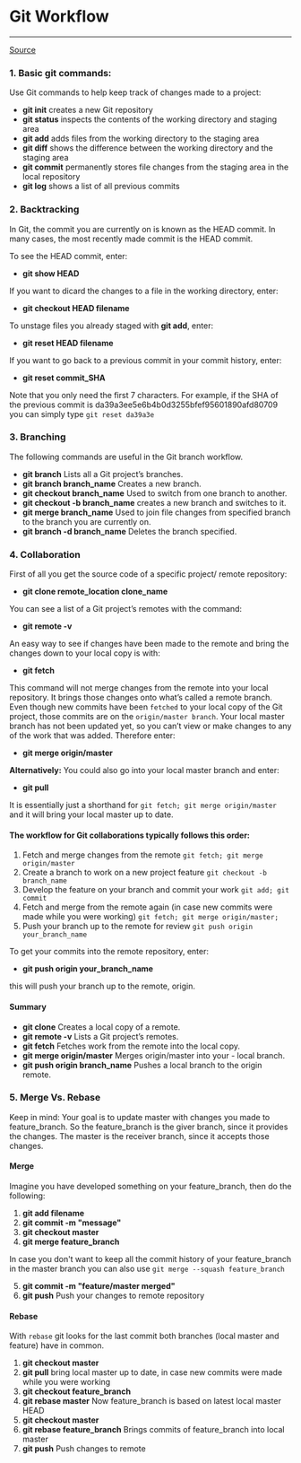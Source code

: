Git Workflow
============
------------
[Source](https://git-scm.com/book/en/v2)

### 1. Basic git commands:

Use Git commands to help keep track of changes made to a project:
- **git init** creates a new Git repository
- **git status** inspects the contents of the working directory and staging area
- **git add** adds files from the working directory to the staging area
- **git diff** shows the difference between the working directory and the staging area
- **git commit** permanently stores file changes from the staging area in the local repository
- **git log** shows a list of all previous commits

### 2. Backtracking

In Git, the commit you are currently on is known as the HEAD commit. In many cases, the most recently made commit is the HEAD commit.

To see the HEAD commit, enter:
- **git show HEAD**

If you want to dicard the changes to a file in the working directory, enter:

- **git checkout HEAD filename**

To unstage files you already staged with **git add**, enter:

- **git reset HEAD filename**

If you want to go back to a previous commit in your commit history, enter:

- **git reset commit_SHA**

Note that you only need the first 7 characters. For example, if the SHA of the previous commit is da39a3ee5e6b4b0d3255bfef95601890afd80709 you can simply type `git reset da39a3e`

### 3. Branching

The following commands are useful in the Git branch workflow.

- **git branch** Lists all a Git project’s branches.
- **git branch branch_name** Creates a new branch.
- **git checkout branch_name** Used to switch from one branch to another.
- **git checkout -b branch_name** creates a new branch and switches to it.
- **git merge branch_name** Used to join file changes from specified branch to the branch you are currently on.
- **git branch -d branch_name** Deletes the branch specified.

### 4. Collaboration


First of all you get the source code of a specific project/ remote repository:

- **git clone remote_location clone_name**

You can see a list of a Git project’s remotes with the command:

- **git remote -v**


An easy way to see if changes have been made to the remote and bring the changes down to your local copy is with:

- **git fetch**

This command will not merge changes from the remote into your local repository. It brings those changes onto what’s called a remote branch.
Even though new commits have been `fetched` to your local copy of the Git project, those commits are on the `origin/master branch`. Your local master branch has not been updated yet, so you can’t view or make changes to any of the work that was added. Therefore enter:

- **git merge origin/master**

**Alternatively:**
You could also go into your local master branch and enter:

- **git pull** 

It is essentially just a shorthand for `git fetch; git merge origin/master` and it will bring your local master up to date.

#### The workflow for Git collaborations typically follows this order:

1. Fetch and merge changes from the remote `git fetch; git merge origin/master`
2. Create a branch to work on a new project feature `git checkout -b branch_name`
3. Develop the feature on your branch and commit your work `git add; git commit`
4. Fetch and merge from the remote again (in case new commits were made while you were working) `git fetch; git merge origin/master;`
5. Push your branch up to the remote for review `git push origin your_branch_name`


To get your commits into the remote repository, enter:

- **git push origin your_branch_name**

this will push your branch up to the remote, origin.

#### Summary

- **git clone** Creates a local copy of a remote.
- **git remote -v** Lists a Git project’s remotes.
- **git fetch** Fetches work from the remote into the local copy.
- **git merge origin/master** Merges origin/master into your - local branch.
- **git push origin branch_name** Pushes a local branch to the origin remote.


### 5. Merge Vs. Rebase

Keep in mind:
Your goal is to update master with changes you made to feature_branch. So the feature_branch is the giver branch, since it provides the changes. The master is the receiver branch, since it accepts those changes.

#### Merge

Imagine you have developed something on your feature_branch, then do the following:
1. **git add filename**
2. **git commit -m "message"**
3. **git checkout master**
4. **git merge feature_branch**

In case you don't want to keep all the commit history of your feature_branch in the master branch you can also use `git merge --squash feature_branch`

5. **git commit -m "feature/master merged"**
6. **git push** Push your changes to remote repository


#### Rebase

With `rebase` git looks for the last commit both branches (local master and feature) have in common. 
1. **git checkout master** 
2. **git pull** bring local master up to date, in case new commits were made while you were working
3. **git checkout feature_branch** 
4. **git rebase master** Now feature_branch is based on latest local master HEAD
5. **git checkout master** 
6. **git rebase feature_branch** Brings commits of feature_branch into local master
7. **git push** Push changes to remote 
